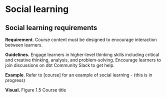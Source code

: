 # Social learning

## Social learning requirements

**Requirement**. Course content must be designed to encourage interaction between learners.

**Guidelines.** Engage learners in higher-level thinking skills including critical and creative thinking, analysis, and problem-solving. Encourage learners to join discussions on dbt Community Slack to get help.

**Example**. Refer to \[course] for an example of social learning - (this is in progress)

**Visual.** Figure 1.5 Course title
